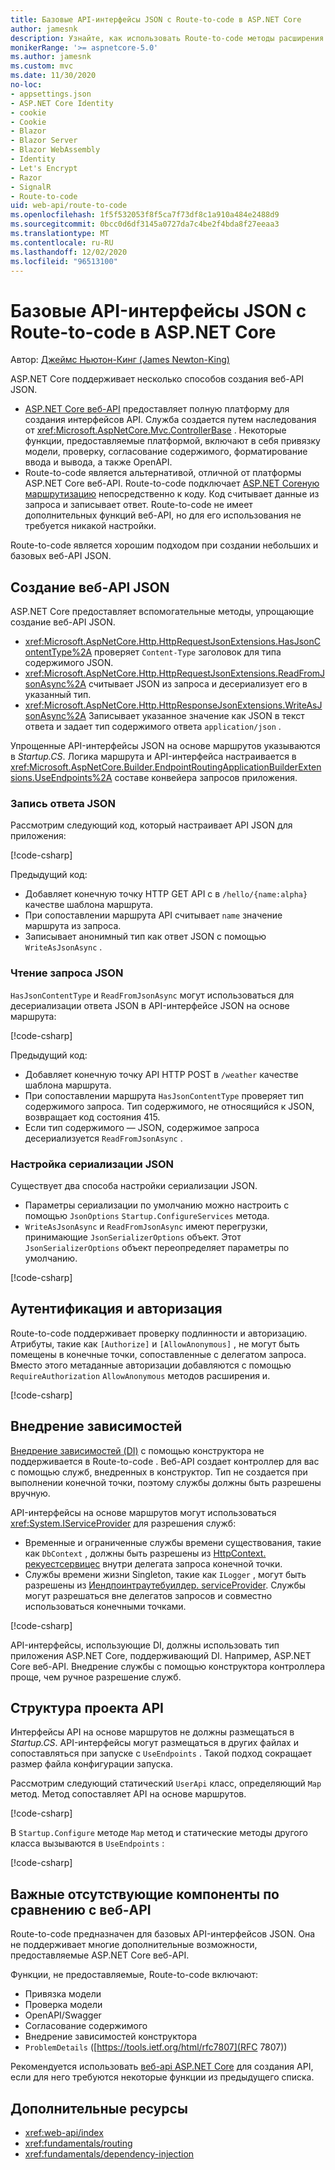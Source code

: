 ```yaml
---
title: Базовые API-интерфейсы JSON с Route-to-code в ASP.NET Core
author: jamesnk
description: Узнайте, как использовать Route-to-code методы расширения JSON для создания упрощенных веб-интерфейсов API JSON.
monikerRange: '>= aspnetcore-5.0'
ms.author: jamesnk
ms.custom: mvc
ms.date: 11/30/2020
no-loc:
- appsettings.json
- ASP.NET Core Identity
- cookie
- Cookie
- Blazor
- Blazor Server
- Blazor WebAssembly
- Identity
- Let's Encrypt
- Razor
- SignalR
- Route-to-code
uid: web-api/route-to-code
ms.openlocfilehash: 1f5f532053f8f5ca7f73df8c1a910a484e2488d9
ms.sourcegitcommit: 0bcc0d6df3145a0727da7c4be2f4bda8f27eeaa3
ms.translationtype: MT
ms.contentlocale: ru-RU
ms.lasthandoff: 12/02/2020
ms.locfileid: "96513100"
---
```

# <a name="basic-json-apis-with-no-locroute-to-code-in-aspnet-core"></a>Базовые API-интерфейсы JSON с Route-to-code в ASP.NET Core

Автор: [Джеймс Ньютон-Кинг (James Newton-King)](https://github.com/jamesnk)

ASP.NET Core поддерживает несколько способов создания веб-API JSON.

* [ASP.NET Core веб-API](xref:web-api/index) предоставляет полную платформу для создания интерфейсов API. Служба создается путем наследования от <xref:Microsoft.AspNetCore.Mvc.ControllerBase> . Некоторые функции, предоставляемые платформой, включают в себя привязку модели, проверку, согласование содержимого, форматирование ввода и вывода, а также OpenAPI.
* Route-to-code является альтернативой, отличной от платформы ASP.NET Core веб-API. Route-to-code подключает [ASP.NET Coreную маршрутизацию](xref:fundamentals/routing) непосредственно к коду. Код считывает данные из запроса и записывает ответ. Route-to-code не имеет дополнительных функций веб-API, но для его использования не требуется никакой настройки.

Route-to-code является хорошим подходом при создании небольших и базовых веб-API JSON.

## <a name="create-json-web-apis"></a>Создание веб-API JSON

ASP.NET Core предоставляет вспомогательные методы, упрощающие создание веб-API JSON.

* <xref:Microsoft.AspNetCore.Http.HttpRequestJsonExtensions.HasJsonContentType%2A> проверяет `Content-Type` заголовок для типа содержимого JSON.
* <xref:Microsoft.AspNetCore.Http.HttpRequestJsonExtensions.ReadFromJsonAsync%2A> считывает JSON из запроса и десериализует его в указанный тип.
* <xref:Microsoft.AspNetCore.Http.HttpResponseJsonExtensions.WriteAsJsonAsync%2A> Записывает указанное значение как JSON в текст ответа и задает тип содержимого ответа `application/json` .

Упрощенные API-интерфейсы JSON на основе маршрутов указываются в *Startup.CS*. Логика маршрута и API-интерфейса настраивается в <xref:Microsoft.AspNetCore.Builder.EndpointRoutingApplicationBuilderExtensions.UseEndpoints%2A> составе конвейера запросов приложения.

### <a name="write-json-response"></a>Запись ответа JSON

Рассмотрим следующий код, который настраивает API JSON для приложения:

[!code-csharp[](route-to-code/sample/Startup3.cs?name=snippet&highlight=6)]

Предыдущий код:

* Добавляет конечную точку HTTP GET API с в `/hello/{name:alpha}` качестве шаблона маршрута.
* При сопоставлении маршрута API считывает `name` значение маршрута из запроса.
* Записывает анонимный тип как ответ JSON с помощью `WriteAsJsonAsync` .

### <a name="read-json-request"></a>Чтение запроса JSON

`HasJsonContentType` и `ReadFromJsonAsync` могут использоваться для десериализации ответа JSON в API-интерфейсе JSON на основе маршрута:

[!code-csharp[](route-to-code/sample/Startup2.cs?name=snippet&highlight=5,11)]

Предыдущий код:

* Добавляет конечную точку API HTTP POST в `/weather` качестве шаблона маршрута.
* При сопоставлении маршрута `HasJsonContentType` проверяет тип содержимого запроса. Тип содержимого, не относящийся к JSON, возвращает код состояния 415.
* Если тип содержимого — JSON, содержимое запроса десериализуется `ReadFromJsonAsync` .

### <a name="configure-json-serialization"></a>Настройка сериализации JSON

Существует два способа настройки сериализации JSON.

* Параметры сериализации по умолчанию можно настроить с помощью `JsonOptions` `Startup.ConfigureServices` метода.
* `WriteAsJsonAsync` и `ReadFromJsonAsync` имеют перегрузки, принимающие `JsonSerializerOptions` объект. Этот `JsonSerializerOptions` объект переопределяет параметры по умолчанию.

[!code-csharp[](route-to-code/sample/Startup6.cs?name=snippet)]

## <a name="authentication-and-authorization"></a>Аутентификация и авторизация

Route-to-code поддерживает проверку подлинности и авторизацию. Атрибуты, такие как `[Authorize]` и `[AllowAnonymous]` , не могут быть помещены в конечные точки, сопоставленные с делегатом запроса. Вместо этого метаданные авторизации добавляются с помощью `RequireAuthorization` `AllowAnonymous` методов расширения и.

[!code-csharp[](route-to-code/sample/Startup.cs?name=snippet&highlight=30)]

## <a name="dependency-injection"></a>Внедрение зависимостей

[Внедрение зависимостей (DI)](xref:fundamentals/dependency-injection) с помощью конструктора не поддерживается в Route-to-code . Веб-API создает контроллер для вас с помощью служб, внедренных в конструктор. Тип не создается при выполнении конечной точки, поэтому службы должны быть разрешены вручную.

API-интерфейсы на основе маршрутов могут использоваться <xref:System.IServiceProvider> для разрешения служб:

* Временные и ограниченные службы времени существования, такие как `DbContext` , должны быть разрешены из [HttpContext. рекуестсервицес](xref:Microsoft.AspNetCore.Http.HttpContext.RequestServices) внутри делегата запроса конечной точки.
* Службы времени жизни Singleton, такие как `ILogger` , могут быть разрешены из [Иендпоинтраутебуилдер. serviceProvider](xref:Microsoft.AspNetCore.Routing.IEndpointRouteBuilder.ServiceProvider). Службы могут разрешаться вне делегатов запросов и совместно использоваться конечными точками.

[!code-csharp[](route-to-code/sample/Startup4.cs?name=snippet&highlight=3,7)]

API-интерфейсы, использующие DI, должны использовать тип приложения ASP.NET Core, поддерживающий DI. Например, ASP.NET Core веб-API. Внедрение службы с помощью конструктора контроллера проще, чем ручное разрешение служб.

## <a name="api-project-structure"></a>Структура проекта API

Интерфейсы API на основе маршрутов не должны размещаться в *Startup.CS*. API-интерфейсы могут размещаться в других файлах и сопоставляться при запуске с `UseEndpoints` . Такой подход сокращает размер файла конфигурации запуска.

Рассмотрим следующий статический `UserApi` класс, определяющий `Map` метод. Метод сопоставляет API на основе маршрутов.

[!code-csharp[](route-to-code/sample/UserApi.cs?name=snippet)]

В `Startup.Configure` методе `Map` метод и статические методы другого класса вызываются в `UseEndpoints` :

[!code-csharp[](route-to-code/sample/Startup5.cs?name=snippet)]

## <a name="notable-missing-features-compared-to-web-api"></a>Важные отсутствующие компоненты по сравнению с веб-API

Route-to-code предназначен для базовых API-интерфейсов JSON. Она не поддерживает многие дополнительные возможности, предоставляемые ASP.NET Core веб-API.

Функции, не предоставляемые, Route-to-code включают:

* Привязка модели
* Проверка модели
* OpenAPI/Swagger
* Согласование содержимого
* Внедрение зависимостей конструктора
* `ProblemDetails` ([https://tools.ietf.org/html/rfc7807](RFC 7807))

Рекомендуется использовать [веб-api ASP.NET Core](xref:web-api/index) для создания API, если для него требуются некоторые функции из предыдущего списка.

## <a name="additional-resources"></a>Дополнительные ресурсы

* <xref:web-api/index>
* <xref:fundamentals/routing>
* <xref:fundamentals/dependency-injection>
